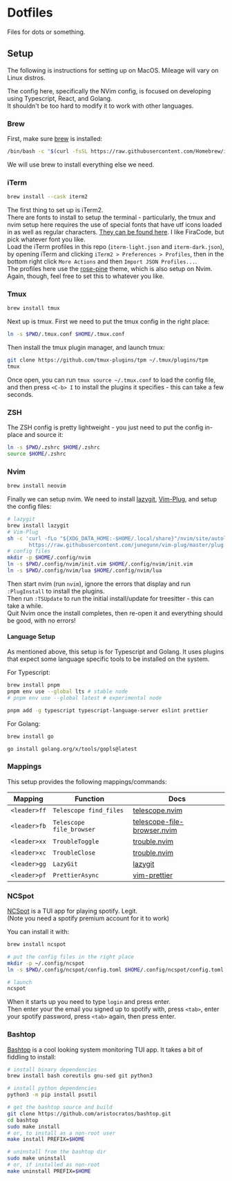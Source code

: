 # Dotfiles

Files for dots or something.

## Setup

The following is instructions for setting up on MacOS. Mileage will vary on Linux distros.

The config here, specifically the NVim config, is focused on developing using Typescript, React, and Golang.  
It shouldn't be too hard to modify it to work with other languages.

### Brew

First, make sure [brew](brew.sh) is installed:

```bash
/bin/bash -c "$(curl -fsSL https://raw.githubusercontent.com/Homebrew/install/HEAD/install.sh)"
```

We will use brew to install everything else we need.

### iTerm

```bash
brew install --cask iterm2
```

The first thing to set up is iTerm2.  
There are fonts to install to setup the terminal - particularly, the tmux and nvim setup here requires the use of special fonts that have utf icons loaded in as well as regular characters. [They can be found here](https://www.nerdfonts.com/font-downloads). I like FiraCode, but pick whatever font you like.  
Load the iTerm profiles in this repo (`iterm-light.json` and `iterm-dark.json`), by opening iTerm and clicking `iTerm2 > Preferences > Profiles`, then in the bottom right click `More Actions` and then `Import JSON Profiles...`.  
The profiles here use the [rose-pine](https://rosepinetheme.com/) theme, which is also setup on Nvim. Again, though, feel free to set this to whatever you like.

### Tmux

```bash
brew install tmux
```

Next up is tmux. First we need to put the tmux config in the right place:

```bash
ln -s $PWD/.tmux.conf $HOME/.tmux.conf
```

Then install the tmux plugin manager, and launch tmux:

```bash
git clone https://github.com/tmux-plugins/tpm ~/.tmux/plugins/tpm
tmux
```

Once open, you can run `tmux source ~/.tmux.conf` to load the config file, and then press `<C-b> I` to install the plugins it specifies - this can take a few seconds.

### ZSH

The ZSH config is pretty lightweight - you just need to put the config in-place and source it:

```bash
ln -s $PWD/.zshrc $HOME/.zshrc
source $HOME/.zshrc
```

### Nvim

```bash
brew install neovim
```

Finally we can setup nvim. We need to install [lazygit](https://github.com/jesseduffield/lazygit), [Vim-Plug](https://github.com/junegunn/vim-plug), and setup the config files:

```bash
# lazygit
brew install lazygit
# Vim-Plug
sh -c 'curl -fLo "${XDG_DATA_HOME:-$HOME/.local/share}"/nvim/site/autoload/plug.vim --create-dirs \
       https://raw.githubusercontent.com/junegunn/vim-plug/master/plug.vim'
# config files
mkdir -p $HOME/.config/nvim
ln -s $PWD/.config/nvim/init.vim $HOME/.config/nvim/init.vim
ln -s $PWD/.config/nvim/lua $HOME/.config/nvim/lua
```

Then start nvim (run `nvim`), ignore the errors that display and run `:PlugInstall` to install the plugins.  
Then run `:TSUpdate` to run the initial install/update for treesitter - this can take a while.  
Quit Nvim once the install completes, then re-open it and everything should be good, with no errors!

#### Language Setup

As mentioned above, this setup is for Typescript and Golang. It uses plugins that expect some language specific tools to be installed on the system.

For Typescript:

```bash
brew install pnpm
pnpm env use --global lts # stable node
# pnpm env use --global latest # experimental node

pnpm add -g typescript typescript-language-server eslint prettier
```

For Golang:

```bash
brew install go

go install golang.org/x/tools/gopls@latest
```

### Mappings

This setup provides the following mappings/commands:

| Mapping      | Function                 | Docs                                                                                         |
| ------------ | ------------------------ | -------------------------------------------------------------------------------------------- |
| `<leader>ff` | `Telescope find_files`   | [telescope.nvim](https://github.com/nvim-telescope/telescope.nvim)                           |
| `<leader>fb` | `Telescope file_browser` | [telescope-file-browser.nvim](https://github.com/nvim-telescope/telescope-file-browser.nvim) |
| `<leader>xx` | `TroubleToggle`          | [trouble.nvim](https://github.com/folke/trouble.nvim)                                        |
| `<leader>xc` | `TroubleClose`           | [trouble.nvim](https://github.com/folke/trouble.nvim)                                        |
| `<leader>gg` | `LazyGit`                | [lazygit](https://github.com/jesseduffield/lazygit)                                          |
| `<leader>pf` | `PrettierAsync`          | [vim-prettier](https://github.com/prettier/vim-prettier)                                     |

### NCSpot

[NCSpot](https://github.com/hrkfdn/ncspot) is a TUI app for playing spotify. Legit.  
(Note you need a spotify premium account for it to work)

You can install it with:

```bash
brew install ncspot

# put the config files in the right place
mkdir -p ~/.config/ncspot
ln -s $PWD/.config/ncspot/config.toml $HOME/.config/ncspot/config.toml

# launch
ncspot
```

When it starts up you need to type `login` and press enter.  
Then enter your the email you signed up to spotify with, press `<tab>`, enter your spotify password, press `<tab>` again, then press enter.

### Bashtop

[Bashtop](https://github.com/aristocratos/bashtop) is a cool looking system monitoring TUI app. It takes a bit of fiddling to install:

```bash
# install binary dependencies
brew install bash coreutils gnu-sed git python3

# install python dependencies
python3 -m pip install psutil

# get the bashtop source and build
git clone https://github.com/aristocratos/bashtop.git
cd bashtop
sudo make install
# or, to install as a non-root user
make install PREFIX=$HOME

# uninstall from the bashtop dir
sudo make uninstall
# or, if installed as non-root
make uninstall PREFIX=$HOME
```
